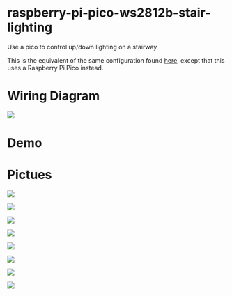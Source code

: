 # raspberry-pi-pico-ws2812b-stair-lighting
Use a pico to control up/down lighting on a stairway

This is the equivalent of the same configuration found [here](https://github.com/gamename/raspberry-pi-ws2812b-stair-lighting), except that this uses a Raspberry Pi Pico instead.

# Wiring Diagram
![](.README_images/wiring-diagram.png)


# Demo


# Pictues

![](.README_images/pico-closeup.png)

![](.README_images/pico-in-hobby-box.png)

![](.README_images/pico-in-closed-hobby-box.png)

![](.README_images/power-supply-closeup.png)

![](.README_images/both-boxes-closed.png)

![](.README_images/stairway.png)

![](.README_images/motion-and-light-sensors.png)

![](.README_images/stair-bottom-motion-sensor.png)